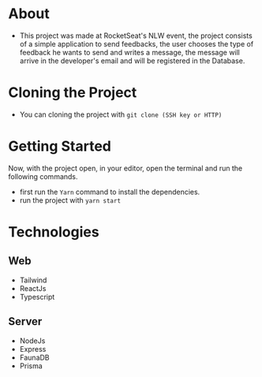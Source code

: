 # About
- This project was made at RocketSeat's NLW event, the project consists of a simple application to send feedbacks, the user chooses the type of feedback he wants to send and writes a message, the message will arrive in the developer's email and will be registered in the Database.

# Cloning the Project
- You can cloning the project with ```git clone (SSH key or HTTP)```

# Getting Started
 Now, with the project open, in your editor, open the terminal and run the following commands.
 
- first run the ```Yarn``` command to install the dependencies.
- run the project with ```yarn start```

# Technologies
## Web
- Tailwind
- ReactJs
- Typescript

## Server
- NodeJs
- Express
- FaunaDB
- Prisma

